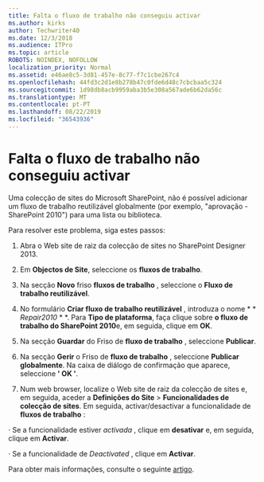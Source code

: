 ```yaml
---
title: Falta o fluxo de trabalho não conseguiu activar
ms.author: kirks
author: Techwriter40
ms.date: 12/3/2018
ms.audience: ITPro
ms.topic: article
ROBOTS: NOINDEX, NOFOLLOW
localization_priority: Normal
ms.assetid: e46ae8c5-3d81-457e-8c77-f7c1cbe267c4
ms.openlocfilehash: 44fd3c2d1e8b278b47c0fde6d48c7cbcbaa5c324
ms.sourcegitcommit: 1d98db8acb9959aba3b5e308a567ade6b62da56c
ms.translationtype: MT
ms.contentlocale: pt-PT
ms.lasthandoff: 08/22/2019
ms.locfileid: "36543936"
---
```

# <a name="missing-workflow-failed-to-activate"></a>Falta o fluxo de trabalho não conseguiu activar

Uma colecção de sites do Microsoft SharePoint, não é possível adicionar um fluxo de trabalho reutilizável globalmente (por exemplo, "aprovação - SharePoint 2010") para uma lista ou biblioteca.
  
Para resolver este problema, siga estes passos: 
  
1. Abra o Web site de raiz da colecção de sites no SharePoint Designer 2013.
  
2. Em **Objectos de Site**, seleccione os **fluxos de trabalho**. 
  
3. Na secção **Novo** friso **fluxos de trabalho** , seleccione o **Fluxo de trabalho reutilizável**. 
  
4. No formulário **Criar fluxo de trabalho reutilizável** , introduza o nome * * *Repair2010* * *. Para **Tipo de plataforma**, faça clique sobre **o fluxo de trabalho do SharePoint 2010**e, em seguida, clique em **OK**. 
  
1. Na secção **Guardar** do Friso de **fluxo de trabalho** , seleccione **Publicar**. 
  
2. Na secção **Gerir** o Friso de **fluxo de trabalho** , seleccione **Publicar globalmente**. Na caixa de diálogo de confirmação que aparece, seleccione **' OK '**. 
  
3. Num web browser, localize o Web site de raiz da colecção de sites e, em seguida, aceder a **Definições do Site** \> **Funcionalidades de colecção de sites**. Em seguida, activar/desactivar a funcionalidade de **fluxos de trabalho** : 
  
· Se a funcionalidade estiver *activada* , clique em **desativar** e, em seguida, clique em **Activar**. 
  
· Se a funcionalidade de *Deactivated* , clique em **Activar**. 
  
Para obter mais informações, consulte o seguinte [artigo](https://go.microsoft.com/fwlink/?linkid=2047770&amp;clcid=0x409).
  

